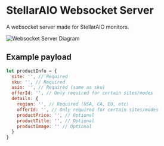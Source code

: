 # StellarAIO Websocket Server

A websocket server made for StellarAIO monitors.

![Websocket Server Diagram](https://downloads.intercomcdn.com/i/o/358650507/5736fe64720f4995529dfa68/ws-traffic.png)

## Example payload

```javascript
let productInfo = {
  site: '', // Required
  sku: '', // Required
  asin: '', // Required (same as sku)
  offerId: '', // Only required for certain sites/modes
  details: {
    region: '', // Required (USA, CA, EU, etc)
    offerId: '', // Only required for certain sites/modes
    productPrice: '', // Optional
    productTitle: '', // Optional
    productImage: '' // Optional
  }
}
```